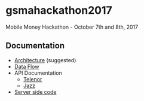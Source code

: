 # gsmahackathon2017
Mobile Money Hackathon - October 7th and 8th, 2017

## Documentation

 * [Architecture](architecture.jpg) (suggested)
 * [Data Flow](DataFlow.md)
 * API Documentation
   * [Telenor](api_documentation/telenor/)
   * [Jazz](api_documentation/jazz/)
 * [Server side code](server/)